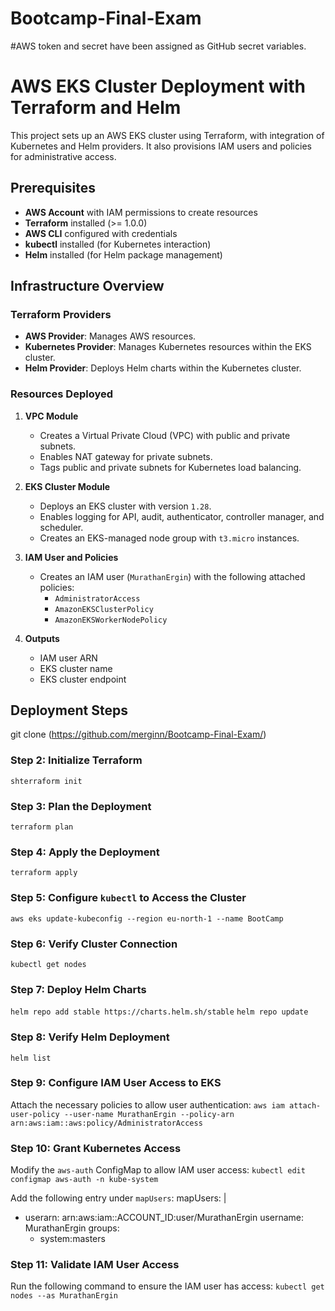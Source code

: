 ﻿# Bootcamp-Final-Exam
#AWS token and secret have been assigned as GitHub secret variables.

# AWS EKS Cluster Deployment with Terraform and Helm

This project sets up an AWS EKS cluster using Terraform, with integration of Kubernetes and Helm providers. It also provisions IAM users and policies for administrative access.

## Prerequisites

- **AWS Account** with IAM permissions to create resources
- **Terraform** installed (>= 1.0.0)
- **AWS CLI** configured with credentials
- **kubectl** installed (for Kubernetes interaction)
- **Helm** installed (for Helm package management)

## Infrastructure Overview

### Terraform Providers
- **AWS Provider**: Manages AWS resources.
- **Kubernetes Provider**: Manages Kubernetes resources within the EKS cluster.
- **Helm Provider**: Deploys Helm charts within the Kubernetes cluster.

### Resources Deployed
1. **VPC Module**
   - Creates a Virtual Private Cloud (VPC) with public and private subnets.
   - Enables NAT gateway for private subnets.
   - Tags public and private subnets for Kubernetes load balancing.

2. **EKS Cluster Module**
   - Deploys an EKS cluster with version `1.28`.
   - Enables logging for API, audit, authenticator, controller manager, and scheduler.
   - Creates an EKS-managed node group with `t3.micro` instances.

3. **IAM User and Policies**
   - Creates an IAM user (`MurathanErgin`) with the following attached policies:
     - `AdministratorAccess`
     - `AmazonEKSClusterPolicy`
     - `AmazonEKSWorkerNodePolicy`

4. **Outputs**
   - IAM user ARN
   - EKS cluster name
   - EKS cluster endpoint

## Deployment Steps
git clone (https://github.com/merginn/Bootcamp-Final-Exam/)

### Step 2: Initialize Terraform
`shterraform init`

### Step 3: Plan the Deployment
`terraform plan`

### Step 4: Apply the Deployment
`terraform apply`

### Step 5: Configure `kubectl` to Access the Cluster
`aws eks update-kubeconfig --region eu-north-1 --name BootCamp`

### Step 6: Verify Cluster Connection
`kubectl get nodes`

### Step 7: Deploy Helm Charts
`helm repo add stable https://charts.helm.sh/stable`
`helm repo update`

### Step 8: Verify Helm Deployment
`helm list`

### Step 9: Configure IAM User Access to EKS
Attach the necessary policies to allow user authentication:
`aws iam attach-user-policy --user-name MurathanErgin --policy-arn arn:aws:iam::aws:policy/AdministratorAccess`

### Step 10: Grant Kubernetes Access
Modify the `aws-auth` ConfigMap to allow IAM user access:
`kubectl edit configmap aws-auth -n kube-system`

Add the following entry under `mapUsers`:
mapUsers: |
  - userarn: arn:aws:iam::ACCOUNT_ID:user/MurathanErgin
    username: MurathanErgin
    groups:
      - system:masters

### Step 11: Validate IAM User Access
Run the following command to ensure the IAM user has access:
`kubectl get nodes --as MurathanErgin`





